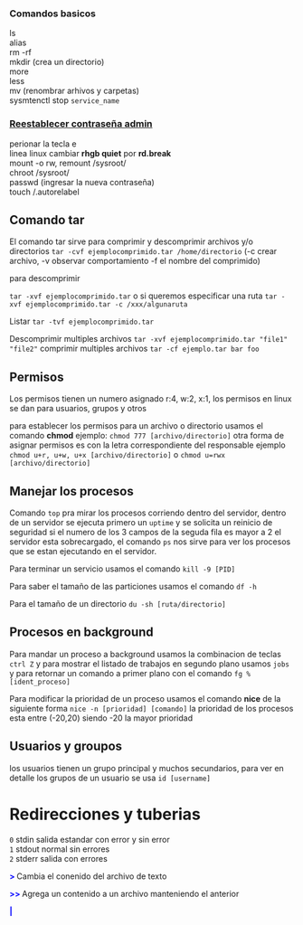 ### Comandos  basicos

ls<br>
alias<br>
rm -rf<br>
mkdir (crea un directorio) <br>
more <br>
less <br>
mv (renombrar arhivos y carpetas)<br>
sysmtenctl stop `service_name`

###  <a href="https://www.rootusers.com/how-to-reset-root-user-password-in-centos-rhel-7/">Reestablecer contraseña admin</a>
perionar la tecla e
<br> linea linux
cambiar <b>rhgb quiet</b> por <b>rd.break</b><br>
mount -o rw, remount /sysroot/<br>
chroot /sysroot/<br>
passwd (ingresar la nueva contraseña)<br>
touch /.autorelabel

## Comando tar
El comando tar sirve para comprimir y descomprimir archivos y/o directorios
`tar -cvf ejemplocomprimido.tar /home/directorio` (-c crear archivo, -v observar comportamiento -f el nombre del comprimido)

para descomprimir <br>

`tar -xvf ejemplocomprimido.tar` o si queremos especificar una ruta `tar -xvf ejemplocomprimido.tar -c /xxx/algunaruta`

Listar `tar -tvf ejemplocomprimido.tar`

Descomprimir multiples archivos `tar -xvf ejemplocomprimido.tar "file1" "file2"` comprimir multiples archivos
`tar -cf ejemplo.tar bar foo`

## Permisos
Los permisos tienen un numero asignado r:4, w:2, x:1, los permisos en linux  se dan para usuarios, grupos y otros

para establecer los permisos para un archivo o directorio usamos el comando <b>chmod</b> ejemplo: `chmod 777 [archivo/directorio]` otra forma de asignar permisos es con la letra correspondiente del responsable ejemplo `chmod u+r, u+w, u+x [archivo/directorio]` o `chmod u=rwx [archivo/directorio]`

## Manejar los procesos

Comando `top` pra mirar los procesos corriendo dentro del servidor, dentro de un servidor se ejecuta primero un `uptime` y se solicita un reinicio de seguridad si el numero de los 3 campos de la seguda fila es mayor a 2 el servidor esta sobrecargado, el comando `ps` nos sirve para ver los procesos que se estan ejecutando en el servidor.

Para terminar un servicio usamos el comando `kill -9 [PID]`

Para saber el tamaño de las particiones usamos el comando `df -h`

Para el tamaño de un directorio `du -sh [ruta/directorio]`


## Procesos en background

Para mandar un proceso a background usamos la combinacion de teclas `ctrl Z` y para mostrar el listado de trabajos en segundo plano usamos `jobs` y para retornar un comando a primer plano con el comando `fg %[ident_proceso]`

Para  modificar la prioridad de un proceso usamos el comando <b>nice</b> de la siguiente forma  `nice -n [prioridad] [comando]` la prioridad de los procesos esta entre (-20,20) siendo -20 la mayor prioridad

## Usuarios y groupos
los usuarios tienen un grupo principal y muchos secundarios, para ver en detalle los grupos de un usuario se usa `id [username]`

# Redirecciones y tuberias

`0` stdin salida estandar con error y sin error <br>
`1` stdout normal sin errores <br>
`2` stderr salida con errores <br>

<b style="color:blue" > > </b> Cambia el conenido del archivo de texto

<b  style="color:blue"> >> </b> Agrega un contenido a un archivo manteniendo el anterior

<b  style="color:blue">|</b>
